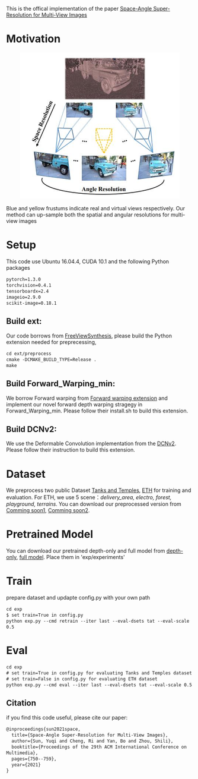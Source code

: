 This is the offical implementation of the paper [Space-Angle Super-Resolution for Multi-View Images](https://dl.acm.org/doi/abs/10.1145/3474085.3475244)

# Motivation

<!-- ![avatar](./img/motivation.jpg) -->

<div align=center>
<img src="./img/motivation.jpg">
</div>

Blue and yellow frustums indicate real and virtual views respectively. Our
method can up-sample both the spatial and angular resolutions for multi-view images


# Setup
This code use Ubuntu 16.04.4, CUDA 10.1 and the following Python packages
```
pytorch=1.3.0
torchvision=0.4.1
tensorboardx=2.4
imageio=2.9.0
scikit-image=0.18.1
```

## Build ext:
Our code borrows from [FreeViewSynthesis](https://github.com/isl-org/FreeViewSynthesis), please build the Python extension needed for preprecessing, 
```
cd ext/preprocess
cmake -DCMAKE_BUILD_TYPE=Release .
make 
```

## Build Forward_Warping_min:
We borrow Forward warping from [Forward warping extension](https://github.com/lizhihao6/Forward-Warp) and implement our novel forward depth warping stragegy in Forward_Warping_min. Please follow their install.sh to build this extension.

## Build DCNv2:
We use the Deformable Convolution implementation from the [DCNv2](https://github.com/CharlesShang/DCNv2). Please follow their instruction to build this extension.

# Dataset
We preprocess two public Dataset [Tanks and Temples](https://github.com/isl-org/FreeViewSynthesis), [ETH](https://www.eth3d.net/datasets) for training and evaluation. For ETH, we use 5 scene：*delivery_area, electro, forest, playground, terrains*. You can download our preprocessed version from [Comming soon1](), [Comming soon2]().

# Pretrained Model
You can download our pretrained depth-only and full model from [depth-only](https://drive.google.com/file/d/1eZomptpoa_gorNBUyzyhh5veQua5PxBJ/view?usp=sharing), [full model](https://drive.google.com/file/d/1nO5rhAlcWs9yM370qUh442clpiClxaFP/view?usp=sharing). Place them in 'exp/experiments'

# Train

prepare dataset and updapte config.py with your own path
```
cd exp
$ set train=True in config.py
python exp.py --cmd retrain --iter last --eval-dsets tat --eval-scale 0.5
```


# Eval
```
cd exp
# set train=True in config.py for evaluating Tanks and Temples dataset
# set train=False in config.py for evaluating ETH dataset
python exp.py --cmd eval --iter last --eval-dsets tat --eval-scale 0.5
```

## Citation
if you find this code useful, please cite our paper:
```
@inproceedings{sun2021space,
  title={Space-Angle Super-Resolution for Multi-View Images},
  author={Sun, Yuqi and Cheng, Ri and Yan, Bo and Zhou, Shili},
  booktitle={Proceedings of the 29th ACM International Conference on Multimedia},
  pages={750--759},
  year={2021}
}
```


